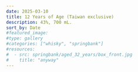 ```yaml
---
date: 2025-03-10
title: 12 Years of Age (Taiwan exclusive)
description: 43%, 700 mL.
sort_by: Date
#featured_image: 
#type: gallery
#categories: ["whisky", "springbank"]
#resources:
#  - src: springbank/aged_32_years/box_front.jpg
#    title: "anyway"
---
```

